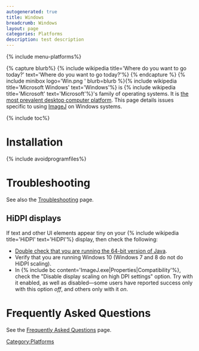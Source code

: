 ```yaml
---
autogenerated: true
title: Windows
breadcrumb: Windows
layout: page
categories: Platforms
description: test description
---
```


{% include menu-platforms%}

{% capture blurb%}
{% include wikipedia title='Where do you want to go today?' text='Where do you want to go today?'%}
{% endcapture %}
{% include minibox logo='Win.png ' blurb=blurb %}{% include wikipedia title='Microsoft Windows' text='Windows'%} is {% include wikipedia title='Microsoft' text='Microsoft'%}'s family of operating systems. It is [the most prevalent desktop computer platform](https://www.netmarketshare.com/operating-system-market-share.aspx). This page details issues specific to using [ImageJ](ImageJ "wikilink") on Windows systems.

{% include toc%}


# Installation

{% include avoidprogramfiles%}


# Troubleshooting

See also the [Troubleshooting](Troubleshooting "wikilink") page.

## HiDPI displays

If text and other UI elements appear tiny on your {% include wikipedia title='HiDPI' text='HiDPI'%} display, then check the following:

  - [Double check that you are running the 64-bit version of Java](Troubleshooting#Checking_the_Java_version "wikilink").
  - Verify that you are running Windows 10 (Windows 7 and 8 do not do HiDPI scaling).
  - In {% include bc content='ImageJ.exe|Properties|Compatibility'%}, check the "Disable display scaling on high DPI settings" option. Try with it enabled, as well as disabled—some users have reported success only with this option *off*, and others only with it *on*.

# Frequently Asked Questions

See the [Frequently Asked Questions](Frequently_Asked_Questions "wikilink") page.

[Category:Platforms](Category_Platforms "wikilink")
